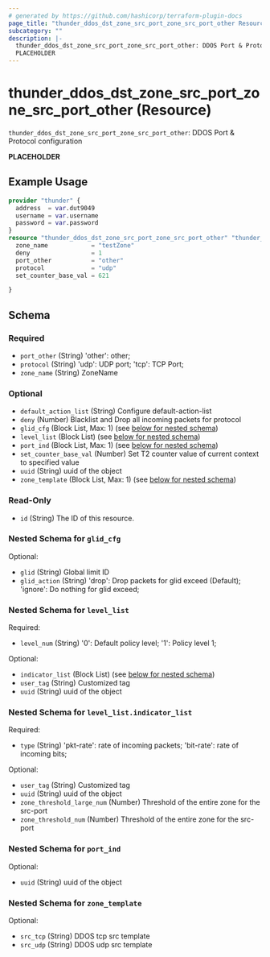 ```yaml
---
# generated by https://github.com/hashicorp/terraform-plugin-docs
page_title: "thunder_ddos_dst_zone_src_port_zone_src_port_other Resource - terraform-provider-thunder"
subcategory: ""
description: |-
  thunder_ddos_dst_zone_src_port_zone_src_port_other: DDOS Port & Protocol configuration
  PLACEHOLDER
---
```


# thunder_ddos_dst_zone_src_port_zone_src_port_other (Resource)

`thunder_ddos_dst_zone_src_port_zone_src_port_other`: DDOS Port & Protocol configuration

__PLACEHOLDER__

## Example Usage

```terraform
provider "thunder" {
  address  = var.dut9049
  username = var.username
  password = var.password
}
resource "thunder_ddos_dst_zone_src_port_zone_src_port_other" "thunder_ddos_dst_zone_src_port_zone_src_port_other" {
  zone_name            = "testZone"
  deny                 = 1
  port_other           = "other"
  protocol             = "udp"
  set_counter_base_val = 621

}
```

<!-- schema generated by tfplugindocs -->
## Schema

### Required

- `port_other` (String) 'other': other;
- `protocol` (String) 'udp': UDP port; 'tcp': TCP Port;
- `zone_name` (String) ZoneName

### Optional

- `default_action_list` (String) Configure default-action-list
- `deny` (Number) Blacklist and Drop all incoming packets for protocol
- `glid_cfg` (Block List, Max: 1) (see [below for nested schema](#nestedblock--glid_cfg))
- `level_list` (Block List) (see [below for nested schema](#nestedblock--level_list))
- `port_ind` (Block List, Max: 1) (see [below for nested schema](#nestedblock--port_ind))
- `set_counter_base_val` (Number) Set T2 counter value of current context to specified value
- `uuid` (String) uuid of the object
- `zone_template` (Block List, Max: 1) (see [below for nested schema](#nestedblock--zone_template))

### Read-Only

- `id` (String) The ID of this resource.

<a id="nestedblock--glid_cfg"></a>
### Nested Schema for `glid_cfg`

Optional:

- `glid` (String) Global limit ID
- `glid_action` (String) 'drop': Drop packets for glid exceed (Default); 'ignore': Do nothing for glid exceed;


<a id="nestedblock--level_list"></a>
### Nested Schema for `level_list`

Required:

- `level_num` (String) '0': Default policy level; '1': Policy level 1;

Optional:

- `indicator_list` (Block List) (see [below for nested schema](#nestedblock--level_list--indicator_list))
- `user_tag` (String) Customized tag
- `uuid` (String) uuid of the object

<a id="nestedblock--level_list--indicator_list"></a>
### Nested Schema for `level_list.indicator_list`

Required:

- `type` (String) 'pkt-rate': rate of incoming packets; 'bit-rate': rate of incoming bits;

Optional:

- `user_tag` (String) Customized tag
- `uuid` (String) uuid of the object
- `zone_threshold_large_num` (Number) Threshold of the entire zone for the src-port
- `zone_threshold_num` (Number) Threshold of the entire zone for the src-port



<a id="nestedblock--port_ind"></a>
### Nested Schema for `port_ind`

Optional:

- `uuid` (String) uuid of the object


<a id="nestedblock--zone_template"></a>
### Nested Schema for `zone_template`

Optional:

- `src_tcp` (String) DDOS tcp src template
- `src_udp` (String) DDOS udp src template


